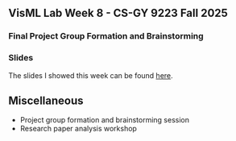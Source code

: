## VisML Lab Week 8 - CS-GY 9223 Fall 2025
### Final Project Group Formation and Brainstorming

### Slides

The slides I showed this week can be found [here](https://ctsilva.github.io/2025-VisML-CSE/labs/week8-lab/VisML-Lab-Week8-slides). 

## Miscellaneous 

* Project group formation and brainstorming session
* Research paper analysis workshop



